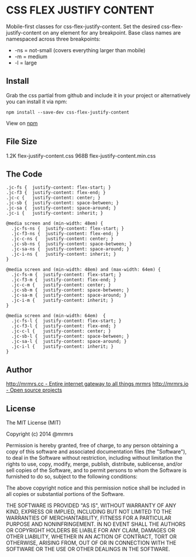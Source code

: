 # CSS FLEX JUSTIFY CONTENT

  Mobile-first classes for css-flex-justify-content.
  Set the desired css-flex-justify-content on any element for any breakpoint.
  Base class names are namespaced across three breakpoints:

*  -ns = not-small (covers everything larger than mobile)
*  -m  = medium
*  -l  = large

## Install
Grab the css partial from github and include it in your project or alternatively
you can install it via npm:
```
npm install --save-dev css-flex-justify-content
```
View on [npm](https://www.npmjs.org/package/css-flex-justify-content)


## File Size

1.2K flex-justify-content.css
968B flex-justify-content.min.css

## The Code
```
.jc-fs {  justify-content: flex-start; }
.jc-f3 {  justify-content: flex-end; }
.jc-c {   justify-content: center; }
.jc-sb {  justify-content: space-between; }
.jc-sa {  justify-content: space-around; }
.jc-i {   justify-content: inherit; }

@media screen and (min-width: 48em) {
  .jc-fs-ns {  justify-content: flex-start; }
  .jc-f3-ns {  justify-content: flex-end; }
  .jc-c-ns {   justify-content: center; }
  .jc-sb-ns {  justify-content: space-between; }
  .jc-sa-ns {  justify-content: space-around; }
  .jc-i-ns {   justify-content: inherit; }
}

@media screen and (min-width: 48em) and (max-width: 64em) {
  .jc-fs-m {  justify-content: flex-start; }
  .jc-f3-m {  justify-content: flex-end; }
  .jc-c-m {   justify-content: center; }
  .jc-sb-m {  justify-content: space-between; }
  .jc-sa-m {  justify-content: space-around; }
  .jc-i-m {   justify-content: inherit; }
}

@media screen and (min-width: 64em)  {
  .jc-fs-l {  justify-content: flex-start; }
  .jc-f3-l {  justify-content: flex-end; }
  .jc-c-l {   justify-content: center; }
  .jc-sb-l {  justify-content: space-between; }
  .jc-sa-l {  justify-content: space-around; }
  .jc-i-l {   justify-content: inherit; }
}

```

## Author

[http://mrmrs.cc - Entire internet gateway to all things mrmrs](http://mrmrs.cc)
[http://mrmrs.io - Open source projects](http://mrmrs.io)

## License

The MIT License (MIT)

Copyright (c) 2014 @mrmrs

Permission is hereby granted, free of charge, to any person obtaining a copy
of this software and associated documentation files (the "Software"), to deal
in the Software without restriction, including without limitation the rights
to use, copy, modify, merge, publish, distribute, sublicense, and/or sell
copies of the Software, and to permit persons to whom the Software is
furnished to do so, subject to the following conditions:

The above copyright notice and this permission notice shall be included in
all copies or substantial portions of the Software.

THE SOFTWARE IS PROVIDED "AS IS", WITHOUT WARRANTY OF ANY KIND, EXPRESS OR
IMPLIED, INCLUDING BUT NOT LIMITED TO THE WARRANTIES OF MERCHANTABILITY,
FITNESS FOR A PARTICULAR PURPOSE AND NONINFRINGEMENT. IN NO EVENT SHALL THE
AUTHORS OR COPYRIGHT HOLDERS BE LIABLE FOR ANY CLAIM, DAMAGES OR OTHER
LIABILITY, WHETHER IN AN ACTION OF CONTRACT, TORT OR OTHERWISE, ARISING FROM,
OUT OF OR IN CONNECTION WITH THE SOFTWARE OR THE USE OR OTHER DEALINGS IN
THE SOFTWARE.

